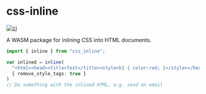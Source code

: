 # css-inline

[![ci](https://github.com/Stranger6667/css-inline/workflows/ci/badge.svg)](https://github.com/Stranger6667/css-inline/actions)

A WASM package for inlining CSS into HTML documents.

```typescript
import { inline } from "css_inline";

var inlined = inline(
  "<html><head><title>Test</title><style>h1 { color:red; }</style></head><body><h1>Test</h1></body></html>",
  { remove_style_tags: true }
)
// Do something with the inlined HTML, e.g. send an email
```
